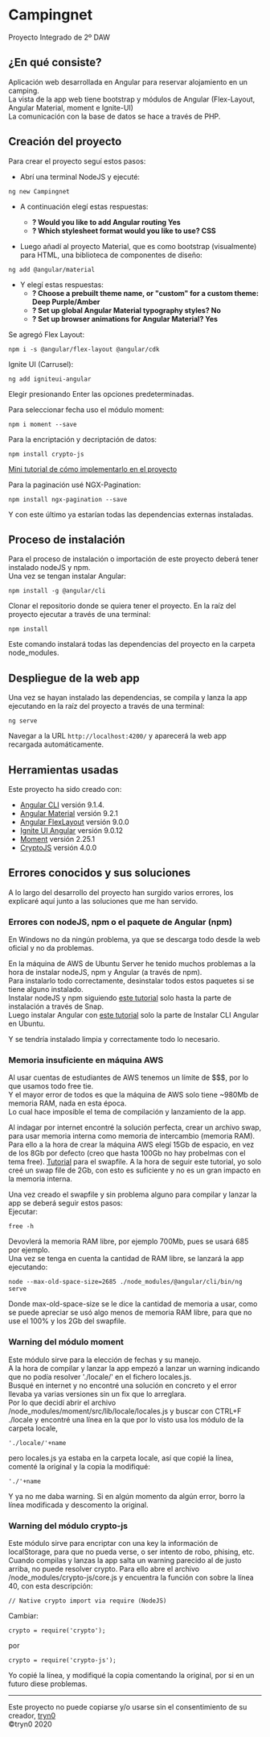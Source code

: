 # Campingnet
Proyecto Integrado de 2º DAW

## ¿En qué consiste?  
Aplicación web desarrollada en Angular para reservar alojamiento en un camping.  
La vista de la app web tiene bootstrap y módulos de Angular (Flex-Layout, Angular Material, moment e Ignite-UI)  
La comunicación con la base de datos se hace a través de PHP.

## Creación del proyecto
Para crear el proyecto seguí estos pasos:  
+ Abrí una terminal NodeJS y ejecuté: 
```
ng new Campingnet
```  
+ A continuación elegí estas respuestas:  
  - **? Would you like to add Angular routing Yes**  
  - **? Which stylesheet format would you like to use? CSS**
  
+ Luego añadí al proyecto Material, que es como bootstrap (visualmente) para HTML, una biblioteca de componentes de diseño:

```
ng add @angular/material
```  
+ Y elegí estas respuestas:  
  - **? Choose a prebuilt theme name, or "custom" for a custom theme: Deep Purple/Amber**  
  - **? Set up global Angular Material typography styles? No**  
  - **? Set up browser animations for Angular Material? Yes**


Se agregó Flex Layout:
```
npm i -s @angular/flex-layout @angular/cdk
```  

Ignite UI (Carrusel):
```
ng add igniteui-angular
```
Elegir presionando Enter las opciones predeterminadas.  

Para seleccionar fecha uso el módulo moment:
```
npm i moment --save
```

Para la encriptación y decriptación de datos:
```
npm install crypto-js
```
[Mini tutorial de cómo implementarlo en el proyecto](https://stackoverflow.com/questions/53478860/how-to-encrypt-and-decrypt-in-angular-6?noredirect=1&lq=1)

Para la paginación usé NGX-Pagination:
```
npm install ngx-pagination --save
```

Y con este último ya estarían todas las dependencias externas instaladas.

## Proceso de instalación
Para el proceso de instalación o importación de este proyecto deberá tener instalado nodeJS y npm.  
Una vez se tengan instalar Angular:
```
npm install -g @angular/cli
```

Clonar el repositorio donde se quiera tener el proyecto. En la raíz del proyecto ejecutar a través de una terminal:
```
npm install
```
Este comando instalará todas las dependencias del proyecto en la carpeta node_modules.

## Despliegue de la web app
Una vez se hayan instalado las dependencias, se compila y lanza la app ejecutando en la raíz del proyecto a través de una terminal:
```
ng serve
```
Navegar a la URL `http://localhost:4200/` y aparecerá la web app recargada automáticamente.
## Herramientas usadas
Este proyecto ha sido creado con:  
- [Angular CLI](https://github.com/angular/angular-cli) versión 9.1.4.  
- [Angular Material](https://material.angular.io/) versión 9.2.1  
- [Angular FlexLayout](https://github.com/angular/flex-layout) versión 9.0.0  
- [Ignite UI Angular](https://github.com/angular/flex-layout) versión 9.0.12  
- [Moment](https://momentjs.com/) versión 2.25.1
- [CryptoJS](https://github.com/brix/crypto-js) versión 4.0.0


## Errores conocidos y sus soluciones
A lo largo del desarrollo del proyecto han surgido varios errores, los explicaré aquí junto a las soluciones que me han servido.

### Errores con nodeJS, npm o el paquete de Angular (npm)
En Windows no da ningún problema, ya que se descarga todo desde la web oficial y no da problemas.

En la máquina de AWS de Ubuntu Server he tenido muchos problemas a la hora de instalar nodeJS, npm y Angular (a través de npm).  
Para instalarlo todo correctamente, desinstalar todos estos paquetes si se tiene alguno instalado.  
Instalar nodeJS y npm siguiendo [este tutorial](https://ubunlog.com/nodejs-npm-instalacion-ubuntu-20-04-18-04/) solo hasta la parte de instalación a través de Snap.  
Luego instalar Angular con [este tutorial](https://ubunlog.com/angular-instala-framework-ubuntu/) solo la parte de Instalar CLI Angular en Ubuntu.  

Y se tendría instalado limpia y correctamente todo lo necesario.

### Memoria insuficiente en máquina AWS
Al usar cuentas de estudiantes de AWS tenemos un límite de $$$, por lo que usamos todo free tie.  
Y el mayor error de todos es que la máquina de AWS solo tiene ~980Mb de memoria RAM, nada en esta época.  
Lo cual hace imposible el tema de compilación y lanzamiento de la app.

Al indagar por internet encontré la solución perfecta, crear un archivo swap, para usar memoria interna como memoria de intercambio (memoria RAM).
Para ello a la hora de crear la máquina AWS elegí 15Gb de espacio, en vez de los 8Gb por defecto (creo que hasta 100Gb no hay probelmas con el tema free).
[Tutorial](https://www.digitalocean.com/community/tutorials/how-to-add-swap-space-on-ubuntu-18-04) para el swapfile. A la hora de seguir este tutorial, yo solo creé un swap file de 2Gb, con esto es suficiente y no es un gran impacto en la memoria interna.

Una vez creado el swapfile y sin problema alguno para compilar y lanzar la app se deberá seguir estos pasos:  
Ejecutar:
```
free -h
```

Devovlerá la memoria RAM libre, por ejemplo 700Mb, pues se usará 685 por ejemplo.  
Una vez se tenga en cuenta la cantidad de RAM libre, se lanzará la app ejecutando:
```
node --max-old-space-size=2685 ./node_modules/@angular/cli/bin/ng serve
```

Donde max-old-space-size se le dice la cantidad de memoria a usar, como se puede apreciar se usó algo menos de memoria RAM libre, para que no use el 100% y los 2Gb del swapfile.

### Warning del módulo moment
Este módulo sirve para la elección de fechas y su manejo.  
A la hora de compilar y lanzar la app empezó a lanzar un warning indicando que no podía resolver './locale/' en el fichero locales.js.  
Busqué en internet y no encontré una solución en concreto y el error llevaba ya varias versiones sin un fix que lo arreglara.  
Por lo que decidí abrir el archivo /node_modules/moment/src/lib/locale/locales.js y buscar con CTRL+F ./locale y encontré una línea en la que por lo visto usa los módulo de la carpeta locale,
```
'./locale/'+name
```
pero locales.js ya estaba en la carpeta locale, así que copié la línea, comenté la original y la copia la modifiqué:
```
'./'+name
```
Y ya no me daba warning. Si en algún momento da algún error, borro la línea modificada y descomento la original.

### Warning del módulo crypto-js
Este módulo sirve para encriptar con una key la información de localStorage, para que no pueda verse, o ser intento de robo, phising, etc.  
Cuando compilas y lanzas la app salta un warning parecido al de justo arriba, no puede resolver crypto. Para ello abre el archivo /node_modules/crypto-js/core.js y encuentra la función con sobre la línea 40, con esta descripción:  
```
// Native crypto import via require (NodeJS)
```
Cambiar:  
```
crypto = require('crypto');
```
por
```
crypto = require('crypto-js');
```
Yo copié la línea, y modifiqué la copia comentando la original, por si en un futuro diese problemas.  

---

Este proyecto no puede copiarse y/o usarse sin el consentimiento de su creador, [tryn0](https://github.com/tryn0)  
&copy;tryn0 2020